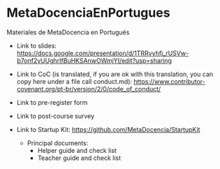 # MetaDocenciaEnPortugues
Materiales de MetaDocencia en Portugués

* Link to slides: https://docs.google.com/presentation/d/1TRRvyhfj_rUSVw-b7onf2yUUghrIfBuHKSAnwOWmjYI/edit?usp=sharing

* Link to CoC (is translated, if you are ok with this translation, you can copy here under a file call conduct.md): https://www.contributor-covenant.org/pt-br/version/2/0/code_of_conduct/

* Link to pre-register form

* Link to post-course survey

* Link to Startup Kit: https://github.com/MetaDocencia/StartupKit
  - Principal documents: 
    * Helper guide and check list
    * Teacher guide and check list
